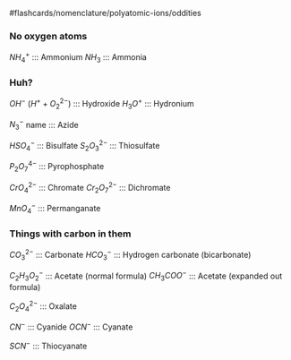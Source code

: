 #flashcards/nomenclature/polyatomic-ions/oddities
### No oxygen atoms
$NH_{4}^+$ ::: Ammonium
$NH_{3}$ ::: Ammonia

### Huh?
$OH^{-}$ ($H^{+} + O_{2}^{2-}$) ::: Hydroxide
$H_{3}O^{+}$ ::: Hydronium

$N_{3}^{-}$ name ::: Azide

$HSO_{4}^{-}$ ::: Bisulfate
$S_{2}O_{3}^{2-}$ ::: Thiosulfate

$P_{2}O_{7}^{4-}$ ::: Pyrophosphate

$CrO_{4}^{2-}$ ::: Chromate
$Cr_{2}O_{7}^{2-}$ ::: Dichromate

$MnO_{4}^{-}$ ::: Permanganate

### Things with carbon in them
$CO_{3}^{2-}$ ::: Carbonate
$HCO_{3}^{-}$ ::: Hydrogen carbonate (bicarbonate)

$C_{2}H_{3}O_{2}^{-}$ ::: Acetate (normal formula)
$CH_{3}COO^{-}$ ::: Acetate (expanded out formula)

$C_{2}O_{4}^{2-}$ ::: Oxalate

$CN^{-}$ ::: Cyanide
$OCN^{-}$ ::: Cyanate

$SCN^{-}$ ::: Thiocyanate

